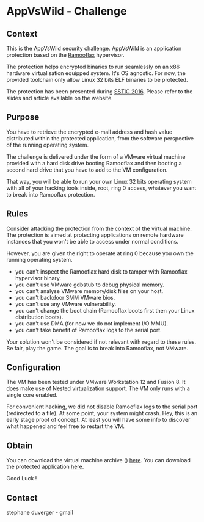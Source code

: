 # AppVsWild - Challenge

## Context

This is the AppVsWild security challenge. AppVsWild is an application protection based on the [Ramooflax](https://github.com/sduverger/ramooflax) hypervisor.

The protection helps encrypted binaries to run seamlessly on an x86 hardware virtualisation equipped system. It's OS agnostic. For now, the provided toolchain only allow Linux 32 bits ELF binaries to be protected.

The protection has been presented during [SSTIC 2016](https://www.sstic.org/2016/presentation/app_vs_wild/). Please refer to the slides and article available on the website.

## Purpose

You have to retrieve the encrypted e-mail address and hash value distributed within the protected application, from the software perspective of the running operating system.

The challenge is delivered under the form of a VMware virtual machine provided with a hard disk drive booting Ramooflax and then booting a second hard drive that you have to add to the VM configuration.

That way, you will be able to run your own Linux 32 bits operating system with all of your hacking tools inside, root, ring 0 access, whatever you want to break into Ramooflax protection.

## Rules

Consider attacking the protection from the context of the virtual machine. The protection is aimed at protecting applications on remote hardware instances that you won't be able to access under normal conditions.

However, you are given the right to operate at ring 0 because you own the running operating system.

- you can't inspect the Ramooflax hard disk to tamper with Ramooflax hypervisor binary.
- you can't use VMware gdbstub to debug physical memory.
- you can't analyse VMware memory/disk files on your host.
- you can't backdoor SMM VMware bios.
- you can't use any VMware vulnerability.
- you can't change the boot chain (Ramooflax boots first then your Linux distribution boots).
- you can't use DMA (for now we do not implement I/O MMU).
- you can't take benefit of Ramooflax logs to the serial port.

Your solution won't be considered if not relevant with regard to these rules. Be fair, play the game. The goal is to break into Ramooflax, not VMware.

## Configuration

The VM has been tested under VMware Workstation 12 and Fusion 8. It does make use of Nested virtualization support. The VM only runs with a single core enabled.

For convenient hacking, we did not disable Ramooflax logs to the serial port (redirected to a file). At some point, your system might crash. Hey, this is an early stage proof of concept. At least you will have some info to discover what happened and feel free to restart the VM.

## Obtain

You can download the virtual machine archive () [here](https://github.com/sduverger/AppVsWild/vm.tar.gz).
You can download the protected application [here](https://github.com/sduverger/AppVsWild/app.gz).

Good Luck !

## Contact

stephane duverger - gmail
